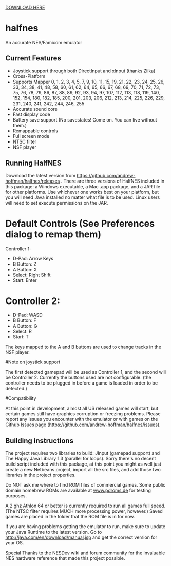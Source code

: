 [DOWNLOAD HERE](https://github.com/andrew-hoffman/halfnes/releases)

halfnes
=======

An accurate NES/Famicom emulator

Current Features
----------------

- Joystick support through both DirectInput and xInput (thanks Zlika) 
- Cross-Platform
- Supports Mapper 0, 1, 2, 3, 4, 5, 7, 9, 10, 11, 15, 19, 21, 22, 23, 24, 25, 26,
 33, 34, 38, 41, 48, 58, 60, 61, 62, 64, 65, 66, 67, 68, 69, 70, 71, 72, 73, 75,
 76, 78, 79, 86, 87, 88, 89, 92, 93, 94, 97, 107, 112, 113, 118, 119, 140, 152,
 154, 180, 182, 185, 200, 201, 203, 206, 212, 213, 214, 225, 226, 229, 231,
 240, 241, 242, 244, 246, 255
- Accurate sound core
- Fast display code
- Battery save support (No savestates! Come on. You can live without them.)
- Remappable controls
- Full screen mode 
- NTSC filter
- NSF player

Running HalfNES
---------------

Download the latest version from https://github.com/andrew-hoffman/halfnes/releases .
There are three versions of HalfNES included in this package: a Windows
executable, a Mac .app package, and a JAR file for other platforms.
Use whichever one works best on your platform, but you will need
Java installed no matter what file is to be used.
Linux users will need to set execute permissions on the JAR.

# Default Controls (See Preferences dialog to remap them)
Controller 1:
- D-Pad: Arrow Keys
- B Button: Z
- A Button: X
- Select: Right Shift
- Start: Enter 

# Controller 2:
- D-Pad: WASD
- B Button: F
- A Button: G
- Select: R
- Start: T 

The keys mapped to the A and B buttons are used to change tracks in the NSF player.

#Note on joystick support

The first detected gamepad will be used as Controller 1, and the second 
will be Controller 2. Currently the buttons used are not configurable. 
(the controller needs to be plugged in before a game is loaded in order to be detected.)

#Compatibility

At this point in 
development, almost all US released games will start, but certain games 
still have graphics corruption or freezing problems. Please report any 
issues you encounter with the emulator or with games on the Github Issues page 
(https://github.com/andrew-hoffman/halfnes/issues). 

Building instructions
---------------------

The project requires two libraries to build: JInput (gamepad support) and The Happy Java Library 1.3 (parallel for loops). 
Sorry there's no decent build script included with this package, at this point you might as well just create a new Netbeans project, import all the src files, and add those two libraries in the project properties.

Do NOT ask me where to find ROM files of commercial games. Some public 
domain homebrew ROMs are available at www.pdroms.de for testing 
purposes. 

A 2 ghz Athlon 64 or better is currently required to run all games full 
speed. (The NTSC filter requires MUCH more processing power, however.)
Saved games are placed in the folder that the ROM file is in for 
now. 

If you are having problems getting the emulator to run, make sure to 
update your Java Runtime to the latest version. Go to 
http://java.com/en/download/manual.jsp and get the correct version for 
your OS. 

Special Thanks to the NESDev wiki and forum community for the invaluable 
NES hardware reference that made this project possible. 
